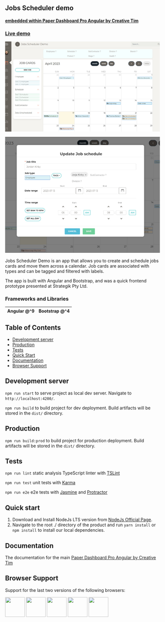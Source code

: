 ## Jobs Scheduler demo
#### [embedded within Paper Dashboard Pro Angular by Creative Tim](./Paper-Dashboard-Pro-Angular.md)

### [Live demo](https://jobscheduler.dmxnetworks.com.au/)

![Image](./Jobs-Scheduler-Demo_1.jpg)

![Image](./Jobs-Scheduler-Demo_2.jpg)

Jobs Scheduler Demo is an app that allows you to create and schedule jobs cards and move them across a calendar. Job cards are associated with types and can be tagged and filtered with labels.

The app is built with Angular and Bootstrap, and was a quick frontend prototype presented at Strategik Pty Ltd.

### Frameworks and Libraries

| Angular @^9 | Bootstrap @^4 |
|-------------|---------------|

## Table of Contents

- [Development server](#development-server)
- [Production](#production)
- [Tests](#tests)
- [Quick Start](#quick-start)
- [Documentation](#documentation)
- [Browser Support](#browser-support)

## Development server

`npm run start` to serve project as local dev server. Navigate to `http://localhost:4200/`.

`npm run build` to build project for dev deployment. Build artifacts will be stored in the `dist/` directory.

## Production

`npm run build:prod` to build project for production deployment. Build artifacts will be stored in the `dist/` directory.

## Tests

`npm run lint` static analysis TypeScript linter with [TSLint](https://palantir.github.io/tslint/)

`npm run test` unit tests with [Karma](https://karma-runner.github.io)

`npm run e2e` e2e tests with [Jasmine](https://jasmine.github.io/) and [Protractor](http://www.protractortest.org/)

## Quick start

1. Download and Install NodeJs LTS version from [NodeJs Official Page](https://nodejs.org/en/download/).
2. Navigate to the root ./ directory of the product and run `yarn install` or `npm install` to install our local dependencies.

## Documentation

The documentation for the main [Paper Dashboard Pro Angular by Creative Tim](./Paper-Dashboard-Pro-Angular.md)

## Browser Support

Support for the last two versions of the following browsers:

<img src="https://s3.amazonaws.com/creativetim_bucket/github/browser/chrome.png" width="64" height="64"> <img src="https://s3.amazonaws.com/creativetim_bucket/github/browser/firefox.png" width="64" height="64"> <img src="https://s3.amazonaws.com/creativetim_bucket/github/browser/edge.png" width="64" height="64"> <img src="https://s3.amazonaws.com/creativetim_bucket/github/browser/safari.png" width="64" height="64"> <img src="https://s3.amazonaws.com/creativetim_bucket/github/browser/opera.png" width="64" height="64">
